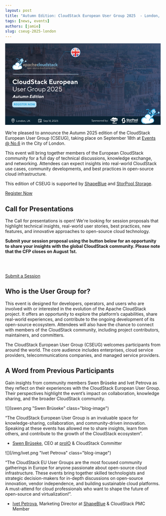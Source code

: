 ```yaml
---
layout: post
title: "Autumn Edition: CloudStack European User Group 2025  - London, UK"
tags: [news, events]
authors: [jamie]
slug: cseug-2025-london
---
```


[![](banner.png "CloudStack European User Group autumn'25")](https://www.eventbrite.com/e/autumn-edition-cloudstack-european-user-group-2025-tickets-1366848914899?aff=oddtdtcreator)

We’re pleased to announce the Autumn 2025 edition of the CloudStack European User Group (CSEUG), taking place on September 18th at [Events @ No.6](https://tinyurl.com/mr26j2s5) in the City of London.

This event will bring together members of the European CloudStack community for a full day of technical discussions, knowledge exchange, and networking. Attendees can expect insights into real-world CloudStack use cases, community developments, and best practices in open-source cloud infrastructure.

This edition of CSEUG is supported by [ShapeBlue](https://www.shapeblue.com/) and [StorPool Storage](https://storpool.com/).

<!-- truncate -->

<div class="col col-3 col-lg text-center">
<a class="button button--primary" href="https://www.eventbrite.com/e/autumn-edition-cloudstack-european-user-group-2025-tickets-1366848914899?aff=oddtdtcreator" target="_blank">Register Now</a>
</div>

## Call for Presentations

The Call for presentations is open! We're looking for session proposals that highlight technical insights, real-world user stories, best practices, new features, and innovative approaches to open-source cloud technology.

<b>
Submit your session proposal using the button below for an opportunity to share your insights with the global CloudStack community. Please note that the CFP closes on August 1st.
</b>

<br/><br/>

<div class="col col-3 col-lg text-center">
<a class="button button--primary" href="https://tinyurl.com/4pks9ky4" target="_blank">Submit a Session</a>
</div>

## Who is the User Group for?

This event is designed for developers, operators, and users who are involved with or interested in the evolution of the Apache CloudStack project. It offers an opportunity to explore the platform’s capabilities, share real-world experiences, and contribute to the ongoing development of its open-source ecosystem. Attendees will also have the chance to connect with members of the CloudStack community, including project contributors, maintainers, and committers.

The CloudStack European User Group (CSEUG) welcomes participants from around the world. The core audience includes enterprises, cloud service providers, telecommunications companies, and managed service providers.

## A Word from Previous Participants

Gain insights from community members Swen Brüseke and Ivet Petrova as they reflect on their experiences with the CloudStack European User Group. Their perspectives highlight the event’s impact on collaboration, knowledge sharing, and the broader CloudStack community.

<div className="row">
<div className="col col--3">

![](swen.png "Swen Brüseke" class="blog-image")

</div>
<div className="col col--9">

“The CloudStack European User Group is an invaluable space for knowledge-sharing, collaboration, and community-driven innovation. Speaking at these events has allowed me to share insights, learn from others, and contribute to the growth of the CloudStack ecosystem”.

</div>
</div>

- [Swen Brüseke](https://www.linkedin.com/in/swen-br%C3%BCseke-391912193/), CEO at [proIO](https://www.proio.com/) & CloudStack Committer

<div className="row">
<div className="col col--3">

![](/img/ivet.png "Ivet Petrova" class="blog-image")

</div>
<div className="col col--9">

“The CloudStack EU User Groups are the most focused community gatherings in Europe for anyone passionate about open-source cloud infrastructure. These events bring together skilled technologists and strategic decision-makers for in-depth discussions on open-source innovation, vendor independence, and building sustainable cloud platforms. A must-attend for cloud professionals who want to shape the future of open-source and virtualization!”.

</div>
</div>

- [Ivet Petrova](https://www.linkedin.com/in/ivpetrova/), Marketing Director at [ShapeBlue](https://www.shapeblue.com/) & CloudStack PMC Member
